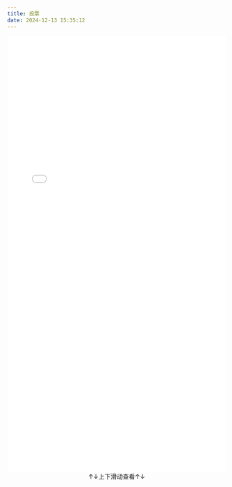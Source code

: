 ```yaml
---
title: 投票
date: 2024-12-13 15:35:12
---
```

<iframe src="//mcvote.ecustvr.top/" width="100%" height="1000" frameborder="0"></iframe>
<center>↑↓上下滑动查看↑↓</center>